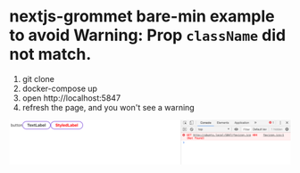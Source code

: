 # nextjs-grommet bare-min example to avoid Warning: Prop `className` did not match.

1. git clone
2. docker-compose up
3. open http://localhost:5847
4. refresh the page, and you won't see a warning

![](./no-warning.png)
